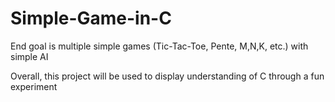 # Simple-Game-in-C

End goal is multiple simple games (Tic-Tac-Toe, Pente, M,N,K, etc.) with simple AI

Overall, this project will be used to display understanding of C through a fun experiment
